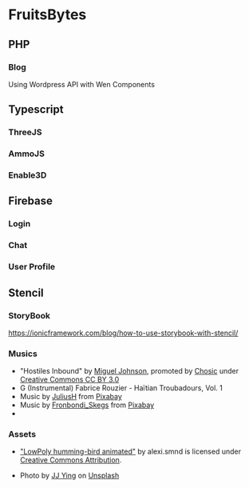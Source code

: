 # FruitsBytes

## PHP
### Blog
Using Wordpress API with Wen Components

## Typescript
### ThreeJS
### AmmoJS
### Enable3D


## Firebase
### Login
### Chat
### User Profile

## Stencil

### StoryBook
https://ionicframework.com/blog/how-to-use-storybook-with-stencil/

### Musics


- "Hostiles Inbound" by [Miguel Johnson]( https://soundcloud.com/migueljohnsonmjmusic), promoted by [Chosic](https://www.chosic.com/free-music/all/) under [Creative Commons CC BY 3.0](https://creativecommons.org/licenses/by/3.0/)
- G (Instrumental) Fabrice Rouzier - Haïtian Troubadours, Vol. 1
- Music by <a href="/users/juliush-3921568/?tab=audio&amp;utm_source=link-attribution&amp;utm_medium=referral&amp;utm_campaign=audio&amp;utm_content=8052">JuliusH</a> from <a href="https://pixabay.com/?utm_source=link-attribution&amp;utm_medium=referral&amp;utm_campaign=music&amp;utm_content=8052">Pixabay</a>
- Music by <a href="/users/fronbondi_skegs-23154649/?tab=audio&amp;utm_source=link-attribution&amp;utm_medium=referral&amp;utm_campaign=audio&amp;utm_content=10576">Fronbondi_Skegs</a> from <a href="https://pixabay.com/?utm_source=link-attribution&amp;utm_medium=referral&amp;utm_campaign=music&amp;utm_content=10576">Pixabay</a>
-
### Assets

- ["LowPoly humming-bird animated"](https://skfb.ly/o9YBx) by alexi.smnd is licensed under [Creative Commons Attribution](http://creativecommons.org/licenses/by/4.0/).

- Photo by [JJ Ying](https://unsplash.com/@jjying?utm_source=unsplash&utm_medium=referral&utm_content=creditCopyText) on <a href="https://unsplash.com/s/photos/seamless?utm_source=unsplash&utm_medium=referral&utm_content=creditCopyText">Unsplash</a>

